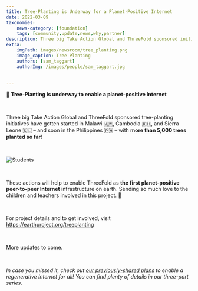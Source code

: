 ```yaml
---
title: Tree-Planting is Underway for a Planet-Positive Internet
date: 2022-03-09
taxonomies:
    news-category: [foundation]
    tags: [community,update,news,why,partner]
description: Three big Take Action Global and ThreeFold sponsored initiatives across three countries have resulted in 5,000 trees planted so far!
extra:
    imgPath: images/newsroom/tree_planting.png
    image_caption: Tree Planting
    authors: [sam_taggart]
    authorImg: /images/people/sam_taggart.jpg
    
    
---
```

🌳 **Tree-Planting is underway to enable a planet-positive Internet**

<br/>

Three big Take Action Global and ThreeFold sponsored tree-planting initiatives have gotten started in Malawi 🇲🇼, Cambodia 🇰🇭, and Sierra Leone 🇸🇱 – and soon in the Philippines 🇵🇭 – with **more than 5,000 trees planted so far**!

<br/>

![Students](/images/newsroom/students_trees.jpeg)

<br/>

These actions will help to enable ThreeFold as **the first planet-positive peer-to-peer Internet** infrastructure on earth. Sending so much love to the children and teachers involved in this project. 💚

<br/>

For project details and to get involved, visit https://earthproject.org/treeplanting

<br/>

More updates to come.

<br/>

*In case you missed it, check out [our previously-shared plans](https://forum.threefold.io/t/threefold-on-track-to-be-planet-positive/2097) to enable a regenerative Internet for all! You can find plenty of details in our three-part series.*